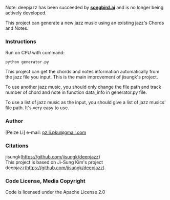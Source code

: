 
Note: deepjazz has been succeeded by [**songbird.ai**](http://songbird.ai) and is no longer being actively developed. 

This project can generate a new jazz music using an existing jazz's Chords and Notes.

### Instructions
Run on CPU with command:  
```
python generator.py
```

This project can get the chords and notes information automatically from the jazz file you input. This is the main improvement of jisungk's project.

To use another jazz music, you should only change the file path and track number of chord and note in function data_info in generator.py file. 

To use a list of jazz music as the input, you should give a list of jazz musics' file path. It's very easy to use.

### Author

[Peize Li]
e-mail: pz.li.pku@gmail.com

### Citations
jisungk(https://github.com/jisungk/deepjazz)  
This project is based on Ji-Sung Kim's project deepjazz(https://github.com/jisungk/deepjazz). 

### Code License, Media Copyright

Code is licensed under the Apache License 2.0
